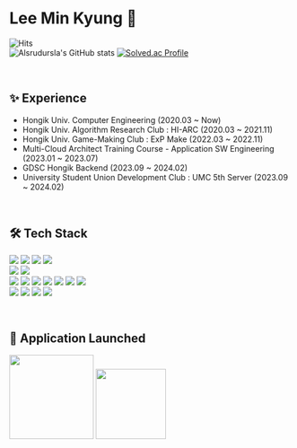 <!-- ### Welcome -->

<!--
**alsrudursla/alsrudursla** is a ✨ _special_ ✨ repository because its `README.md` (this file) appears on your GitHub profile.

Here are some ideas to get you started:

- 🔭 I’m currently working on ...
- 🌱 I’m currently learning ...
- 👯 I’m looking to collaborate on ...
- 🤔 I’m looking for help with ...
- 💬 Ask me about ...
- 📫 How to reach me: ...
- 😄 Pronouns: ...
- ⚡ Fun fact: ...
-->

# Lee Min Kyung 🎨

![Hits](https://hits.seeyoufarm.com/api/count/incr/badge.svg?url=https%3A%2F%2Fgithub.com%2Falsrudursla&count_bg=%23FFDAC7&title_bg=%23FFADAD&icon=&icon_color=%23E7E7E7&title=hits&edge_flat=false)  
![Alsrudursla's GitHub stats](https://github-readme-stats.vercel.app/api?username=alsrudursla&show_icons=true&theme=radical)
[![Solved.ac Profile](http://mazassumnida.wtf/api/v2/generate_badge?boj=nuy0307)](https://solved.ac/nuy0307/)

<br>

## ✨ Experience
- Hongik Univ. Computer Engineering (2020.03 ~ Now)
- Hongik Univ. Algorithm Research Club : HI-ARC (2020.03 ~ 2021.11)
- Hongik Univ. Game-Making Club : ExP Make (2022.03 ~ 2022.11)
- Multi-Cloud Architect Training Course - Application SW Engineering (2023.01 ~ 2023.07)
- GDSC Hongik Backend (2023.09 ~ 2024.02)
- University Student Union Development Club : UMC 5th Server (2023.09 ~ 2024.02)

<br>

## 🛠️ Tech Stack 
<img src="https://img.shields.io/badge/Java-007396?style=flat-square&logo=Java&logoColor=white"/> <img src="https://img.shields.io/badge/Python-3766AB?style=flat-square&logo=Python&logoColor=white"/>
<img src="https://img.shields.io/badge/Spring%20Boot-6DB33F?style=flat-square&logo=Spring%20Boot&logoColor=white"/> 
<img src="https://img.shields.io/badge/Django-092E20?style=flat-square&logo=Django&logoColor=white"/>  
<img src="https://img.shields.io/badge/Mysql-E6B91E?style=flat-square&logo=MySql&logoColor=white"/>
<img src="https://img.shields.io/badge/PostgreSQL-4169E1?style=flat-square&logo=PostgreSQL&logoColor=white"/>  
<img src="https://img.shields.io/badge/AWS-232F3E?style=flat-square&logo=Amazon%20AWS&logoColor=white"/>
<img src="https://img.shields.io/badge/Docker-2496ED?style=flat-square&logo=Docker&logoColor=white"/>
<img src="https://img.shields.io/badge/Kubernetes-326CE5?style=flat-square&logo=K8S&logoColor=white"/>
<img src="https://img.shields.io/badge/Jenkins-D24939?style=flat-square&logo=Jenkins&logoColor=white"/>
<img src="https://img.shields.io/badge/ArgoCD-EF7B4D?style=flat-square&logo=Argo&logoColor=white"/>
<img src="https://img.shields.io/badge/Ansible-EE0000?style=flat-square&logo=Ansible&logoColor=white"/>
<img src="https://img.shields.io/badge/Terraform-844FBA?style=flat-square&logo=Terraform&logoColor=white"/>  
<img src="https://img.shields.io/badge/Windows-0078D4?style=flat-square&logo=Windows&logoColor=white"/>
<img src="https://img.shields.io/badge/Linux-FCC624?style=flat-square&logo=Linux&logoColor=white"/>
<img src="https://img.shields.io/badge/CentOS-262577?style=flat-square&logo=CentOS&logoColor=white"/>
<img src="https://img.shields.io/badge/Ubuntu-E95420?style=flat-square&logo=Ubuntu&logoColor=white"/>

<br>

## 📱 Application Launched
<a href="https://play.google.com/store/apps/details?id=com.umcproject.eyerecipe">
  <img src="https://github.com/alsrudursla/alsrudursla/assets/90559205/e76fa008-ec1f-4faa-b5ae-adbe4bf02ea4" width="150" height="150" /></a>
<a href="https://play.google.com/store/apps/details?id=com.ExpStudio.defensefire">                 
  <img src="https://github.com/alsrudursla/alsrudursla/assets/90559205/ad208d81-a06e-43d1-ace2-7a77864ca8b6" width="125" height="125" /></a>
